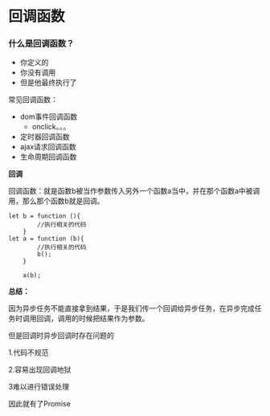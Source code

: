 # 回调函数

### 什么是回调函数？

* 你定义的
* 你没有调用
* 但是他最终执行了

常见回调函数：

* dom事件回调函数
  * onclick。。。
* 定时器回调函数
* ajax请求回调函数
* 生命周期回调函数



**回调**

回调函数：就是函数b被当作参数传入另外一个函数a当中，并在那个函数a中被调用，那么那个函数b就是回调。

```text
let b = function (){
        //执行相关的代码
    }
let a = function (b){
        //执行相关的代码
        b();
    }
    
    a(b);
```

**总结：**

因为异步任务不能直接拿到结果，于是我们传一个回调给异步任务，在异步完成任务时调用回调，调用的时候把结果作为参数。

但是回调时异步回调时存在问题的

1.代码不规范

2.容易出现回调地狱

3难以进行错误处理

因此就有了Promise

